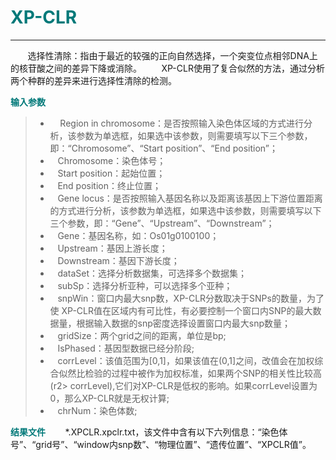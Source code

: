 # <font color="#007979">XP-CLR</font>

---

&#160; &#160; &#160; &#160;选择性清除：指由于最近的较强的正向自然选择，一个突变位点相邻DNA上的核苷酸之间的差异下降或消除。
&#160; &#160; &#160; &#160;XP-CLR使用了复合似然的方法，通过分析两个种群的差异来进行选择性清除的检测。

**<font color="#007979">输入参数</font>**

> * &#160; &#160; Region in chromosome：是否按照输入染色体区域的方式进行分析，该参数为单选框，如果选中该参数，则需要填写以下三个参数，即：“Chromosome”、“Start position”、“End position”；
> * &#160; &#160;<label id='chromosome'>Chromosome：</label>染色体号；
> * &#160; &#160;<label id='start'>Start position：</label>起始位置；
> * &#160; &#160;<label id='end'>End position：</label>终止位置；
> * &#160; &#160;Gene locus：是否按照输入基因名称以及距离该基因上下游位置距离的方式进行分析，该参数为单选框，如果选中该参数，则需要填写以下三个参数，即：“Gene”、“Upstream”、“Downstream”；
> * &#160; &#160;<label id='gene'>Gene：</label>基因名称，如：Os01g0100100；
> * &#160; &#160;<label id='upstream'>Upstream：</label>基因上游长度；
> * &#160; &#160;<label id='downstream'>Downstream：</label>基因下游长度；
> * &#160; &#160;<label id='dataset'>dataSet：</label>选择分析数据集，可选择多个数据集；
> * &#160; &#160;<label id='subSp'>subSp：</label>选择分析亚种，可以选择多个亚种；
> * &#160; &#160;<label id='snpWin'>snpWin：</label>窗口内最大snp数，XP-CLR分数取决于SNPs的数量，为了使 XP-CLR值在区域内有可比性，有必要控制一个窗口内SNP的最大数据量，根据输入数据的snp密度选择设置窗口内最大snp数量；
> * &#160; &#160;<label id='gridSize'>gridSize：</label>两个grid之间的距离，单位是bp;
> * &#160; &#160;<label id='isPhased'>IsPhased：</label>基因型数据已经分阶段;
> * &#160; &#160;<label id='corrLevel'>corrLevel：</label>该值范围为[0,1]，如果该值在(0,1]之间，改值会在加权综合似然比检验的过程中被作为加权标准，如果两个SNP的相关性比较高(r2> corrLevel),它们对XP-CLR是低权的影响。如果corrLevel设置为0，那么XP-CLR就是无权计算;
> * &#160; &#160;<label id='chrNum'>chrNum：</label>染色体数;


**<font color="#007979">结果文件</font>**
&#160; &#160; &#160; &#160;\*.XPCLR.xpclr.txt，该文件中含有以下六列信息：“染色体号”、“grid号”、“window内snp数”、“物理位置”、“遗传位置”、“XPCLR值”。    
